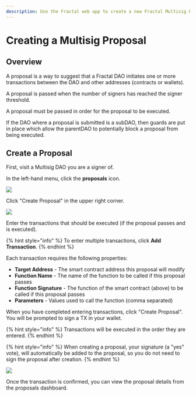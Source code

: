 ```yaml
---
description: Use the Fractal web app to create a new Fractal Multisig Proposal.
---
```


# Creating a Multisig Proposal

## Overview
A proposal is a way to suggest that a Fractal DAO initiates one or more transactions between the DAO and other addresses (contracts or wallets). 

A proposal is passed when the number of signers has reached the signer threshold.

A proposal must be passed in order for the proposal to be executed.

If the DAO where a proposal is submitted is a subDAO, then guards are put in place which allow the parentDAO to potentially block a proposal from being executed.

## Create a Proposal

First, visit a Multisig DAO you are a signer of.

In the left-hand menu, click the **proposals** icon.

![](../../../../.gitbook/assets/proposals-icon.png)

Click "Create Proposal" in the upper right corner.

![](../../../../.gitbook/assets/create-proposal-icon.png)

Enter the transactions that should be executed (if the proposal passes and is executed).

{% hint style="info" %}
To enter multiple transactions, click **Add Transaction**.
{% endhint %}

Each transaction requires the following properties:
- **Target Address** - The smart contract address this proposal will modify
- **Function Name** - The name of the function to be called if this proposal passes
- **Function Signature** - The function of the smart contract (above) to be called if this proposal passes
- **Parameters** - Values used to call the function (comma separated)

When you have completed entering transactions, click "Create Proposal". You will be prompted to sign a TX in your wallet.

{% hint style="info" %}
Transactions will be executed in the order they are entered.
{% endhint %}

{% hint style="info" %}
When creating a proposal, your signature (a "yes" vote), will automatically be added to the proposal, so you do not need to sign the proposal after creation.
{% endhint %}

![](../../../../.gitbook/assets/create-multisig-proposal.png)

Once the transaction is confirmed, you can view the proposal details from the proposals dashboard.

